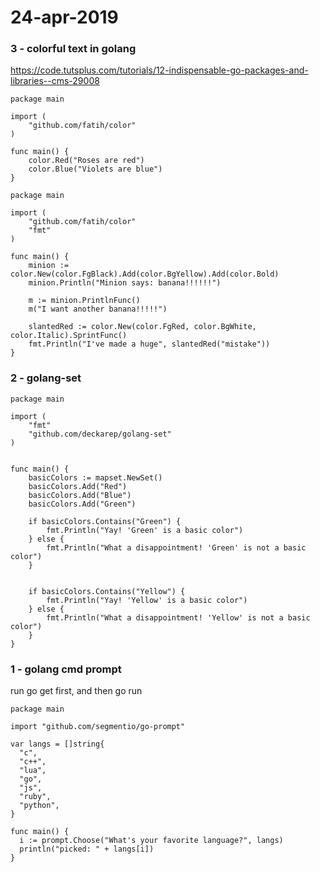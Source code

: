 # 24-apr-2019


### 3 - colorful text in golang

https://code.tutsplus.com/tutorials/12-indispensable-go-packages-and-libraries--cms-29008

```golang
package main
 
import (
    "github.com/fatih/color"
)
 
func main() {
    color.Red("Roses are red")
    color.Blue("Violets are blue")
}
```

```golang
package main
 
import (
    "github.com/fatih/color"
    "fmt"
)
 
func main() {
    minion := color.New(color.FgBlack).Add(color.BgYellow).Add(color.Bold)
    minion.Println("Minion says: banana!!!!!!")
 
    m := minion.PrintlnFunc()
    m("I want another banana!!!!!")
 
    slantedRed := color.New(color.FgRed, color.BgWhite, color.Italic).SprintFunc()
    fmt.Println("I've made a huge", slantedRed("mistake"))
}
```

### 2 - golang-set

```golang
package main
 
import (
    "fmt"
    "github.com/deckarep/golang-set"
)
 
 
func main() {
    basicColors := mapset.NewSet()
    basicColors.Add("Red")
    basicColors.Add("Blue")
    basicColors.Add("Green")
 
    if basicColors.Contains("Green") {
        fmt.Println("Yay! 'Green' is a basic color")
    } else {
        fmt.Println("What a disappointment! 'Green' is not a basic color")
    }
 
 
    if basicColors.Contains("Yellow") {
        fmt.Println("Yay! 'Yellow' is a basic color")
    } else {
        fmt.Println("What a disappointment! 'Yellow' is not a basic color")
    }
}
```

### 1 - golang cmd prompt

run go get first, and then go run

```golang
package main

import "github.com/segmentio/go-prompt"

var langs = []string{
  "c",
  "c++",
  "lua",
  "go",
  "js",
  "ruby",
  "python",
}

func main() {
  i := prompt.Choose("What's your favorite language?", langs)
  println("picked: " + langs[i])
}
```
